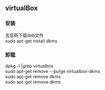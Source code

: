 ## virtualBox  
### 安装
去官网下载deb文件  
sudo apt-get install dkms 
### 卸载  
dpkg -l |grep virtualbox  
sudo apt-get remove --purge virtualbox-dkms  
sudo apt-get remove dkms  
sudo apt-get remove dkms  
